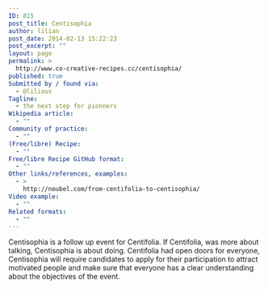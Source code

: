 ```yaml
---
ID: 815
post_title: Centisophia
author: lilian
post_date: 2014-02-13 15:22:23
post_excerpt: ""
layout: page
permalink: >
  http://www.co-creative-recipes.cc/centisophia/
published: true
Submitted by / found via:
  - @lilious
Tagline:
  - the next step for pionners
Wikipedia article:
  - ""
Community of practice:
  - ""
(Free/libre) Recipe:
  - ""
Free/libre Recipe GitHub format:
  - ""
Other links/references, examples:
  - >
    http://noubel.com/from-centifolia-to-centisophia/
Video example:
  - ""
Related formats:
  - ""
---
```

Centisophia is a follow up event for Centifolia. If Centifolia, was more about talking, Centisophia is about doing. Centifolia had open doors for everyone, Centisophia will require candidates to apply for their participation to attract motivated people and make sure that everyone has a clear understanding about the objectives of the event.